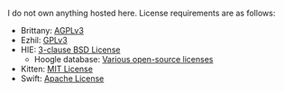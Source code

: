 I do not own anything hosted here. License requirements are as
follows:

* Brittany:
  [AGPLv3](https://github.com/lspitzner/brittany/blob/7d68b1cc3809e2921756c3a1bf67a83e82c21b0a/LICENSE)
* Ezhil:
  [GPLv3](https://sourceforge.net/p/ezhillang/code/ci/b00c83456887e58587a3ba3519480af307d7a3a2/tree/LICENSE.txt)
* HIE: [3-clause BSD
  License](https://github.com/haskell/haskell-ide-engine/blob/e4972ff44c7649e3f53ffac37ae899410075aa0f/LICENSE)
    * Hoogle database: [Various open-source
      licenses](https://hackage.haskell.org/upload)
* Kitten: [MIT
  License](https://github.com/evincarofautumn/kitten/blob/bcaffa109c7f93959b3c2e9e7ae74462f840088d/LICENSE.md)
* Swift: [Apache
  License](https://github.com/apple/swift/blob/9ce82500d0e2a01fc33e8fc71ded8abc4358f959/LICENSE.txt)
